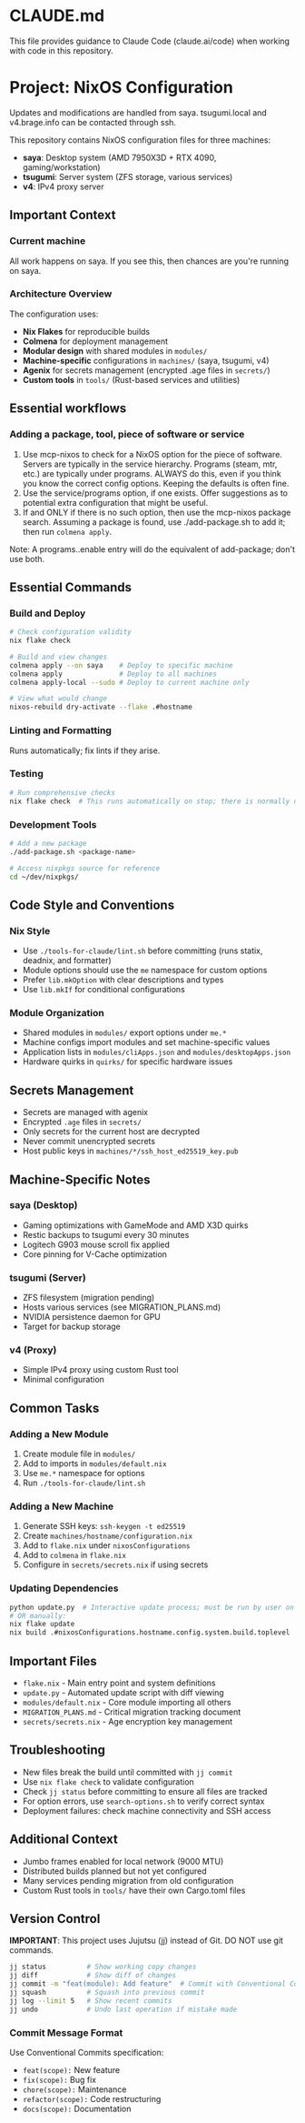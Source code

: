 # CLAUDE.md

This file provides guidance to Claude Code (claude.ai/code) when working with code in this repository.

# Project: NixOS Configuration

Updates and modifications are handled from saya. tsugumi.local and v4.brage.info
can be contacted through ssh.

This repository contains NixOS configuration files for three machines:
- **saya**: Desktop system (AMD 7950X3D + RTX 4090, gaming/workstation)
- **tsugumi**: Server system (ZFS storage, various services)
- **v4**: IPv4 proxy server

## Important Context

### Current machine

All work happens on saya. If you see this, then chances are you're running on saya.

### Architecture Overview
The configuration uses:
- **Nix Flakes** for reproducible builds
- **Colmena** for deployment management
- **Modular design** with shared modules in `modules/`
- **Machine-specific** configurations in `machines/` (saya, tsugumi, v4)
- **Agenix** for secrets management (encrypted .age files in `secrets/`)
- **Custom tools** in `tools/` (Rust-based services and utilities)

## Essential workflows

### Adding a package, tool, piece of software or service

1. Use mcp-nixos to check for a NixOS option for the piece of software. Servers are typically in the service hierarchy. Programs (steam, mtr, etc.) are typically under programs.
   ALWAYS do this, even if you think you know the correct config options. Keeping the defaults is often fine.
2. Use the service/programs option, if one exists. Offer suggestions as to potential extra configuration that might be useful.
3. If and ONLY if there is no such option, then use the mcp-nixos package search. Assuming a package is found, use ./add-package.sh to add it; then run `colmena apply`.

Note: A programs.<program>.enable entry will do the equivalent of add-package; don't use both.

## Essential Commands

### Build and Deploy
```bash
# Check configuration validity
nix flake check

# Build and view changes
colmena apply --on saya    # Deploy to specific machine
colmena apply              # Deploy to all machines
colmena apply-local --sudo # Deploy to current machine only

# View what would change
nixos-rebuild dry-activate --flake .#hostname
```

### Linting and Formatting

Runs automatically; fix lints if they arise.

### Testing
```bash
# Run comprehensive checks
nix flake check  # This runs automatically on stop; there is normally no need to do this manually.
```

### Development Tools
```bash
# Add a new package
./add-package.sh <package-name>

# Access nixpkgs source for reference
cd ~/dev/nixpkgs/
```

## Code Style and Conventions

### Nix Style
- Use `./tools-for-claude/lint.sh` before committing (runs statix, deadnix, and formatter)
- Module options should use the `me` namespace for custom options
- Prefer `lib.mkOption` with clear descriptions and types
- Use `lib.mkIf` for conditional configurations

### Module Organization
- Shared modules in `modules/` export options under `me.*`
- Machine configs import modules and set machine-specific values
- Application lists in `modules/cliApps.json` and `modules/desktopApps.json`
- Hardware quirks in `quirks/` for specific hardware issues

## Secrets Management
- Secrets are managed with agenix
- Encrypted `.age` files in `secrets/`
- Only secrets for the current host are decrypted
- Never commit unencrypted secrets
- Host public keys in `machines/*/ssh_host_ed25519_key.pub`

## Machine-Specific Notes

### saya (Desktop)
- Gaming optimizations with GameMode and AMD X3D quirks
- Restic backups to tsugumi every 30 minutes
- Logitech G903 mouse scroll fix applied
- Core pinning for V-Cache optimization

### tsugumi (Server)
- ZFS filesystem (migration pending)
- Hosts various services (see MIGRATION_PLANS.md)
- NVIDIA persistence daemon for GPU
- Target for backup storage

### v4 (Proxy)
- Simple IPv4 proxy using custom Rust tool
- Minimal configuration

## Common Tasks

### Adding a New Module
1. Create module file in `modules/`
2. Add to imports in `modules/default.nix`
3. Use `me.*` namespace for options
4. Run `./tools-for-claude/lint.sh`

### Adding a New Machine
1. Generate SSH keys: `ssh-keygen -t ed25519`
2. Create `machines/hostname/configuration.nix`
3. Add to `flake.nix` under `nixosConfigurations`
4. Add to `colmena` in `flake.nix`
5. Configure in `secrets/secrets.nix` if using secrets

### Updating Dependencies
```bash
python update.py  # Interactive update process; must be run by user on their own
# OR manually:
nix flake update
nix build .#nixosConfigurations.hostname.config.system.build.toplevel
```

## Important Files
- `flake.nix` - Main entry point and system definitions
- `update.py` - Automated update script with diff viewing
- `modules/default.nix` - Core module importing all others
- `MIGRATION_PLANS.md` - Critical migration tracking document
- `secrets/secrets.nix` - Age encryption key management

## Troubleshooting
- New files break the build until committed with `jj commit`
- Use `nix flake check` to validate configuration
- Check `jj status` before committing to ensure all files are tracked
- For option errors, use `search-options.sh` to verify correct syntax
- Deployment failures: check machine connectivity and SSH access

## Additional Context
- Jumbo frames enabled for local network (9000 MTU)
- Distributed builds planned but not yet configured
- Many services pending migration from old configuration
- Custom Rust tools in `tools/` have their own Cargo.toml files

## Version Control
**IMPORTANT**: This project uses Jujutsu (jj) instead of Git. DO NOT use git commands.

```bash
jj status          # Show working copy changes
jj diff            # Show diff of changes
jj commit -m "feat(module): Add feature"  # Commit with Conventional Commits format
jj squash          # Squash into previous commit
jj log --limit 5   # Show recent commits
jj undo            # Undo last operation if mistake made
```

### Commit Message Format
Use Conventional Commits specification:
- `feat(scope):` New feature
- `fix(scope):` Bug fix
- `chore(scope):` Maintenance
- `refactor(scope):` Code restructuring
- `docs(scope):` Documentation
